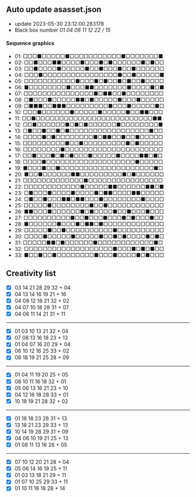 ## Auto update asasset.json

* update 2023-05-30 23:12:00.283178
* Black box number _01 04 06 11 12 22 / 15_
#### Sequence graphics

* 01: □□□■□□□□□■□□□□□□□□□□□■□□□□□□□■
* 02: □□■□□□■■□□□□■□□□■□■□□□□□□■□■□□
* 03: □□■□□□□■□□□□□■□□■□□□■□□■□□□□□□
* 04: □□□■□□□□□□□□□□□□□□□□■□□■□□□□□■
* 05: □□□□□□□□□□□■□□□■□■□□■□■□□■□□□□
* 06: ■□□□□□□□□■□□□■■□□□□□□□■□□□□■□■
* 07: □□□□□□□□□□□□□□□■□■■□□■□□□□□□□□
* 08: □■□□□■□□□□□■■□■□□□□□■□□□■□□□□□
* 09: □■■■□□■■■□□□□□□□□□■□□□■□□□□□■□
* 10: □□□■□□□□□□■□□□□□■□□□□□■□□■■□□□
* 11: □□■□□□□□□□□□□□□□□□□□□□□□□□□□■■
* 12: □□■□□□□□□■□■□■□□□□□□■□□□□□□□□■
* 13: □■□□■□□■□■□□□□□□□□□□□□□□□□□■□□
* 14: □□□□■□■□□□□□□□□■□■■□□■□□■□□□□□
* 15: □□□□□□□□□■□□■□□□□□□□□□■□■□□□□□
* 16: □□□□□□□□■□□□□□□□□□□□□□□□□□□□□□
* 17: □□■□□□■□■□■□□□■□□□□□■□□□□■■□■□
* 18: □□□□■□□□□□□□□□□□□□□□□□□□■□□□□□
* 19: ■□□□■□□■□□□□□□□□□□□□□□□□□□□□■□
* 20: ■□□■□□□□□□■■□□□□□□□□□■□■□□□□□□
* 21: □□□□□□□□□□□□□■□□□□□□□□□□□□□□□□
* 22: □□□□□□□□□□□□■□□□□□■■□□□□□□■■□■
* 23: □■□□□■□□□□■□□□□■□■■□□□□■■□□□□□
* 24: □■□□■□□□■■□■■□□□■□□□□□□□□■□□□□
* 25: □□□□□■□□□□□□□□■□□■□□□□□□□□□□□□
* 26: ■■□□□■□□□□□□■□■□□□□■□□■□□□■□□□
* 27: □□□□□□□□□□■□□■□□□■□□□■□■□□□■□□
* 28: ■□□□□□□■□□□■□■■□■□□□□□□□□□□□□□
* 29: □□□□□■□□■□□□□□□□□□□■□□□□□□□□□□
* 30: □□□□■□□□□□■□□□□□■□□■□■□□□□■□■□
* 31: □□□□□■■□■□□□□□□■□□□□□□□□□□□□■□
* 32: □□□□□□□□□□□□□□□□□□□■□□□■□■□■□□
* 33: ■□□■□□■□□□□□□□□■□□□■□□□□■□■□□□
## Creativity list

- [x] 03 14 21 28 29 32 + 04
- [x] 04 13 14 16 19 21 + 16
- [x] 04 08 12 18 21 32 + 02
- [x] 04 07 10 18 28 31 + 07
- [x] 04 06 11 14 21 31 + 11
***
- [x] 01 03 10 13 21 32 + 04
- [x] 07 08 13 16 18 23 + 13
- [x] 01 04 07 16 20 29 + 04
- [x] 06 10 12 16 25 33 + 02
- [x] 08 18 19 21 25 28 + 09
***
- [x] 01 04 11 19 20 25 + 05
- [x] 08 10 11 16 18 32 + 01
- [x] 05 06 13 16 21 23 + 10
- [x] 04 12 16 18 28 33 + 01
- [x] 10 18 19 21 28 32 + 02
***
- [x] 01 16 18 23 28 31 + 13
- [x] 13 18 21 23 29 33 + 13
- [x] 10 14 19 28 29 31 + 09
- [x] 04 06 10 19 21 25 + 13
- [x] 01 08 11 13 16 26 + 05
***
- [x] 07 10 12 20 21 28 + 04
- [x] 05 06 14 16 19 25 + 11
- [x] 01 03 13 18 21 29 + 11
- [x] 01 07 10 25 29 33 + 11
- [x] 01 10 11 16 18 28 + 14

